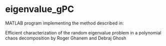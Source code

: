 # eigenvalue_gPC

MATLAB program implementing the method described in:

Efficient characterization of the random eigenvalue problem in a polynomial chaos decomposition
by Roger Ghanem and Debraj Ghosh


